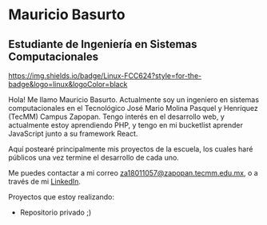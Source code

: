 # Mauricio Basurto
## Estudiante de Ingeniería en Sistemas Computacionales

https://img.shields.io/badge/Linux-FCC624?style=for-the-badge&logo=linux&logoColor=black

Hola! Me llamo Mauricio Basurto. Actualmente soy un ingeniero en sistemas computacionales en el Tecnológico José Mario Molina Pasquel y Henríquez (TecMM) Campus Zapopan.
Tengo interés en el desarrollo web, y actualmente estoy aprendiendo PHP, y tengo en mi bucketlist aprender JavaScript junto a su framework React.

Aquí postearé principalmente mis proyectos de la escuela, los cuales haré públicos una vez termine el desarrollo de cada uno.

Me puedes contactar a mi correo za18011057@zapopan.tecmm.edu.mx, o a través de mi [LinkedIn](https://mx.linkedin.com/in/mauricio-basurto-jacobo-0567351b8).


Proyectos que estoy realizando:
- Repositorio privado ;)
